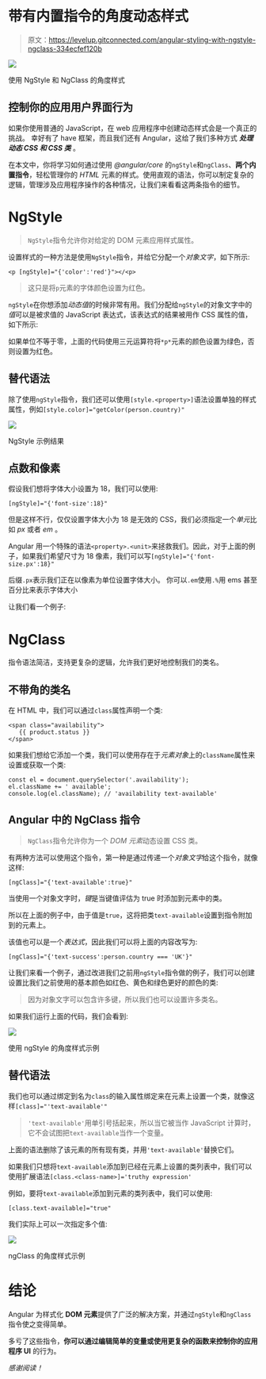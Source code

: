 # 带有内置指令的角度动态样式

> 原文：<https://levelup.gitconnected.com/angular-styling-with-ngstyle-ngclass-334ecfef120b>

![](img/5b943f45028e8b3b366a67ac0a273831.png)

使用 NgStyle 和 NgClass 的角度样式

## 控制你的应用用户界面行为

如果你使用普通的 JavaScript，在 web 应用程序中创建动态样式会是一个真正的挑战。
幸好有了 have 框架，而且我们还有 Angular，这给了我们多种方式 ***处理动态 CSS 和 CSS 类*** 。

在本文中，你将学习如何通过使用 *@angular/core* 的`ngStyle`和`ngClass`、**两个内置指令**，轻松管理你的 *HTML* 元素的样式。使用直观的语法，你可以制定复杂的逻辑，管理涉及应用程序操作的各种情况，让我们来看看这两条指令的细节。

# NgStyle

> `NgStyle`指令允许你对给定的 DOM 元素应用样式属性。

设置样式的一种方法是使用`NgStyle`指令，并给它分配一个*对象文字*，如下所示:

```
<p [ngStyle]="{'color':'red'}"></<p>
```

> 这只是将`p`元素的字体颜色设置为红色。

`ngStyle`在你想添加*动态值*的时候非常有用。我们分配给`ngStyle`的对象文字中的*值*可以是被求值的 JavaScript 表达式，该表达式的结果被用作 CSS 属性的值，如下所示:

如果单位不等于零，上面的代码使用三元运算符将`*p*`元素的颜色设置为绿色，否则设置为红色。

## 替代语法

除了使用`ngStyle`指令，我们还可以使用`[style.<property>]`语法设置单独的样式属性，例如`[style.color]="getColor(person.country)"`

![](img/ed7ea025229e8b6868495cf9674cc579.png)

NgStyle 示例结果

## 点数和像素

假设我们想将字体大小设置为 18，我们可以使用:

```
[ngStyle]="{'font-size':18}"
```

但是这样不行，仅仅设置字体大小为 18 是无效的 CSS，我们必须指定一个*单元*比如 *px* 或者 *em* 。

Angular 用一个特殊的语法`<property>.<unit>`来拯救我们。因此，对于上面的例子，如果我们希望尺寸为 18 像素，我们可以写`[ngStyle]="{'font-size.px':18}"`

后缀`.px`表示我们正在以像素为单位设置字体大小。
你可以`.em`使用`.%`用 ems 甚至百分比来表示字体大小

让我们看一个例子:

# NgClass

指令语法简洁，支持更复杂的逻辑，允许我们更好地控制我们的类名。

## 不带角的类名

在 HTML 中，我们可以通过`class`属性声明一个类:

```
<span class="availability">
   {{ product.status }}
</span>
```

如果我们想给它添加一个类，我们可以使用存在于*元素对象*上的`className`属性来设置或获取一个类:

```
const el = document.querySelector('.availability');
el.className += ' available';
console.log(el.className); // 'availability text-available'
```

## Angular 中的 NgClass 指令

> `NgClass`指令允许你为一个 *DOM 元素*动态设置 CSS 类。

有两种方法可以使用这个指令，第一种是通过传递一个*对象文字*给这个指令，就像这样:

```
[ngClass]="{'text-available':true}"
```

当使用一个对象文字时，*键*是当键值评估为 true 时添加到元素中的类。

所以在上面的例子中，由于值是`true`，这将把类`text-available`设置到指令附加到的元素上。

该值也可以是一个*表达式*，因此我们可以将上面的内容改写为:

```
[ngClass]="{'text-success':person.country === 'UK'}"
```

让我们来看一个例子，通过改进我们之前用`ngStyle`指令做的例子，我们可以创建设置比我们之前使用的基本颜色如红色、黄色和绿色更好的颜色的类:

> 因为对象文字可以包含许多键，所以我们也可以设置许多类名。

如果我们运行上面的代码，我们会看到:

![](img/c1595a84333e6c6f475f00d716b25880.png)

使用 ngStyle 的角度样式示例

## 替代语法

我们也可以通过绑定到名为`class`的输入属性绑定来在元素上设置一个类，就像这样`[class]="'text-available'"`

> `'text-available'`用单引号括起来，所以当它被当作 JavaScript 计算时，它不会试图把`text-available`当作一个变量。

上面的语法删除了该元素的所有现有类，并用`'text-available'`替换它们。

如果我们只想将`text-available`添加到已经在元素上设置的类列表中，我们可以使用扩展语法`[class.<class-name>]='truthy expression'`

例如，要将`text-available`添加到元素的类列表中，我们可以使用:

```
[class.text-available]="true"
```

我们实际上可以一次指定多个值:

![](img/c1595a84333e6c6f475f00d716b25880.png)

ngClass 的角度样式示例

# 结论

Angular 为样式化 **DOM 元素**提供了广泛的解决方案，并通过`ngStyle`和`ngClass`指令使之变得简单。

多亏了这些指令，**你可以通过编辑简单的变量或使用更复杂的函数来控制你的应用程序 UI** 的行为。

*感谢阅读！*